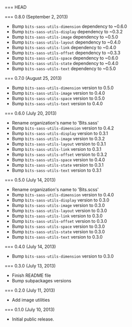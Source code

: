 === HEAD

=== 0.8.0 (September 2, 2013)

* Bump `bits-sass-utils-dimension` dependency to ~0.6.0
* Bump `bits-sass-utils-display` dependency to ~0.3.2
* Bump `bits-sass-utils-image` dependency to ~0.5.0
* Bump `bits-sass-utils-layout` dependency to ~0.4.0
* Bump `bits-sass-utils-link` dependency to ~0.4.0
* Bump `bits-sass-utils-offset` dependency to ~0.3.3
* Bump `bits-sass-utils-space` dependency to ~0.6.0
* Bump `bits-sass-utils-state` dependency to ~0.4.0
* Bump `bits-sass-utils-text` dependency to ~0.5.0

=== 0.7.0 (August 25, 2013)

* Bump `bits-sass-utils-dimension` version to 0.5.0
* Bump `bits-sass-utils-image` version to 0.4.0
* Bump `bits-sass-utils-space` version to 0.5.0
* Bump `bits-sass-utils-text` version to 0.4.0

=== 0.6.0 (July 20, 2013)

* Rename organization's name to 'Bits.sass'
* Bump `bits-sass-utils-dimension` version to 0.4.2
* Bump `bits-sass-utils-display` version to 0.3.1
* Bump `bits-sass-utils-image` version to 0.3.2
* Bump `bits-sass-utils-layout` version to 0.3.1
* Bump `bits-sass-utils-link` version to 0.3.1
* Bump `bits-sass-utils-offset` version to 0.3.2
* Bump `bits-sass-utils-space` version to 0.4.0
* Bump `bits-sass-utils-state` version to 0.3.1
* Bump `bits-sass-utils-text` version to 0.3.1

=== 0.5.0 (July 14, 2013)

* Rename organization's name to 'Bits.scss'
* Bump `bits-sass-utils-dimension` version to 0.4.0
* Bump `bits-sass-utils-display` version to 0.3.0
* Bump `bits-sass-utils-image` version to 0.3.0
* Bump `bits-sass-utils-layout` version to 0.3.0
* Bump `bits-sass-utils-link` version to 0.3.0
* Bump `bits-sass-utils-offset` version to 0.3.0
* Bump `bits-sass-utils-space` version to 0.3.0
* Bump `bits-sass-utils-state` version to 0.3.0
* Bump `bits-sass-utils-text` version to 0.3.0

=== 0.4.0 (July 14, 2013)

* Bump `bits-sass-utils-dimension` version to 0.3.0

=== 0.3.0 (July 13, 2013)

* Finish README file
* Bump subpackages versions

=== 0.2.0 (July 11, 2013)

* Add image utilities

=== 0.1.0 (July 10, 2013)

* Initial public release.